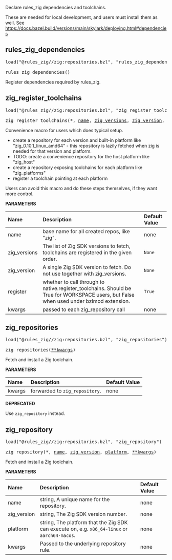 <!-- Generated with Stardoc: http://skydoc.bazel.build -->

Declare rules_zig dependencies and toolchains.

These are needed for local development, and users must install them as well.
See https://docs.bazel.build/versions/main/skylark/deploying.html#dependencies

<a id="rules_zig_dependencies"></a>

## rules_zig_dependencies

<pre>
load("@rules_zig//zig:repositories.bzl", "rules_zig_dependencies")

rules_zig_dependencies()
</pre>

Register dependencies required by rules_zig.



<a id="zig_register_toolchains"></a>

## zig_register_toolchains

<pre>
load("@rules_zig//zig:repositories.bzl", "zig_register_toolchains")

zig_register_toolchains(*, <a href="#zig_register_toolchains-name">name</a>, <a href="#zig_register_toolchains-zig_versions">zig_versions</a>, <a href="#zig_register_toolchains-zig_version">zig_version</a>, <a href="#zig_register_toolchains-register">register</a>, <a href="#zig_register_toolchains-kwargs">**kwargs</a>)
</pre>

Convenience macro for users which does typical setup.

- create a repository for each version and built-in platform like
  "zig_0.10.1_linux_amd64" - this repository is lazily fetched when zig is
  needed for that version and platform.
- TODO: create a convenience repository for the host platform like "zig_host"
- create a repository exposing toolchains for each platform like "zig_platforms"
- register a toolchain pointing at each platform

Users can avoid this macro and do these steps themselves, if they want more control.


**PARAMETERS**


| Name  | Description | Default Value |
| :------------- | :------------- | :------------- |
| <a id="zig_register_toolchains-name"></a>name |  base name for all created repos, like "zig".   |  none |
| <a id="zig_register_toolchains-zig_versions"></a>zig_versions |  The list of Zig SDK versions to fetch, toolchains are registered in the given order.   |  `None` |
| <a id="zig_register_toolchains-zig_version"></a>zig_version |  A single Zig SDK version to fetch. Do not use together with zig_versions.   |  `None` |
| <a id="zig_register_toolchains-register"></a>register |  whether to call through to native.register_toolchains. Should be True for WORKSPACE users, but False when used under bzlmod extension.   |  `True` |
| <a id="zig_register_toolchains-kwargs"></a>kwargs |  passed to each zig_repository call   |  none |


<a id="zig_repositories"></a>

## zig_repositories

<pre>
load("@rules_zig//zig:repositories.bzl", "zig_repositories")

zig_repositories(<a href="#zig_repositories-kwargs">**kwargs</a>)
</pre>

Fetch and install a Zig toolchain.

**PARAMETERS**


| Name  | Description | Default Value |
| :------------- | :------------- | :------------- |
| <a id="zig_repositories-kwargs"></a>kwargs |  forwarded to `zig_repository`.   |  none |

**DEPRECATED**

Use `zig_repository` instead.


<a id="zig_repository"></a>

## zig_repository

<pre>
load("@rules_zig//zig:repositories.bzl", "zig_repository")

zig_repository(*, <a href="#zig_repository-name">name</a>, <a href="#zig_repository-zig_version">zig_version</a>, <a href="#zig_repository-platform">platform</a>, <a href="#zig_repository-kwargs">**kwargs</a>)
</pre>

Fetch and install a Zig toolchain.

**PARAMETERS**


| Name  | Description | Default Value |
| :------------- | :------------- | :------------- |
| <a id="zig_repository-name"></a>name |  string, A unique name for the repository.   |  none |
| <a id="zig_repository-zig_version"></a>zig_version |  string, The Zig SDK version number.   |  none |
| <a id="zig_repository-platform"></a>platform |  string, The platform that the Zig SDK can execute on, e.g. `x86_64-linux` or `aarch64-macos`.   |  none |
| <a id="zig_repository-kwargs"></a>kwargs |  Passed to the underlying repository rule.   |  none |


